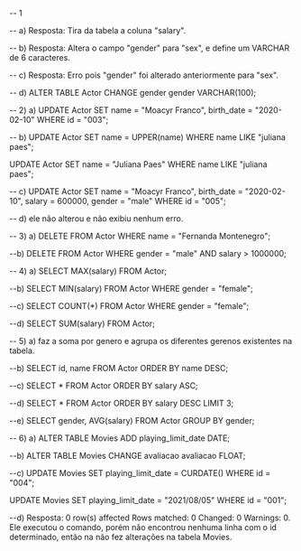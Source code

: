-- 1

-- a) Resposta: Tira da tabela a coluna "salary".

-- b) Resposta: Altera o campo "gender" para "sex", e define um VARCHAR de 6 caracteres.

-- c) Resposta: Erro pois "gender" foi alterado anteriormente para "sex".

-- d) ALTER TABLE Actor CHANGE gender gender VARCHAR(100);

-- 2) a)
UPDATE Actor 
SET name = "Moacyr Franco", birth_date = "2020-02-10"
WHERE id = "003";

-- b)
UPDATE Actor
SET name = UPPER(name) 
WHERE name LIKE "juliana paes";

UPDATE Actor
SET name = "Juliana Paes" 
WHERE name LIKE "juliana paes";

-- c)
UPDATE Actor
SET name = "Moacyr Franco", birth_date = "2020-02-10", salary = 600000, gender = "male"
WHERE id = "005";

-- d) ele não alterou e não exibiu nenhum erro.

-- 3) a)
DELETE FROM Actor
WHERE name = "Fernanda Montenegro";

--b)
DELETE FROM Actor
WHERE gender = "male" AND salary > 1000000;

-- 4) a)
SELECT MAX(salary) FROM Actor;

--b)
SELECT MIN(salary) FROM Actor
WHERE gender = "female";

--c)
SELECT COUNT(*) FROM Actor
WHERE gender = "female";

--d)
SELECT SUM(salary) FROM Actor;

-- 5) a) faz a soma por genero e agrupa os diferentes gerenos existentes na tabela.

--b)
SELECT id, name FROM Actor 
ORDER BY name DESC;

--c)
SELECT * FROM Actor 
ORDER BY salary ASC;

--d)
SELECT * FROM Actor 
ORDER BY salary DESC
LIMIT 3;

--e)
SELECT gender, AVG(salary) FROM Actor
GROUP BY gender;

-- 6) a)
ALTER TABLE Movies ADD playing_limit_date DATE;

--b)
ALTER TABLE Movies CHANGE avaliacao avaliacao FLOAT;

--c)
UPDATE Movies
SET playing_limit_date = CURDATE()
WHERE id = "004";

UPDATE Movies
SET playing_limit_date = "2021/08/05"
WHERE id = "001";

--d) Resposta: 0 row(s) affected Rows matched: 0  Changed: 0  Warnings: 0. Ele executou o comando, porém não encontrou nenhuma linha com o id determinado, então na não fez alterações na tabela Movies.